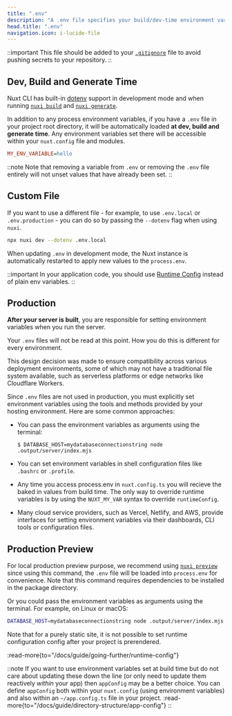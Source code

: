 ```yaml
---
title: ".env"
description: "A .env file specifies your build/dev-time environment variables."
head.title: ".env"
navigation.icon: i-lucide-file
---
```


::important
This file should be added to your [`.gitignore`](/docs/guide/directory-structure/gitignore) file to avoid pushing secrets to your repository.
::

## Dev, Build and Generate Time

Nuxt CLI has built-in [dotenv](https://github.com/motdotla/dotenv) support in development mode and when running [`nuxi build`](/docs/api/commands/build) and [`nuxi generate`](/docs/api/commands/generate).

In addition to any process environment variables, if you have a `.env` file in your project root directory, it will be automatically loaded **at dev, build and generate time**. Any environment variables set there will be accessible within your `nuxt.config` file and modules.

```ini [.env]
MY_ENV_VARIABLE=hello
```

::note
Note that removing a variable from `.env` or removing the `.env` file entirely will not unset values that have already been set.
::

## Custom File

If you want to use a different file - for example, to use `.env.local` or `.env.production` - you can do so by passing the `--dotenv` flag when using `nuxi`.

```bash [Terminal]
npx nuxi dev --dotenv .env.local
```

When updating `.env` in development mode, the Nuxt instance is automatically restarted to apply new values to the `process.env`.

::important
In your application code, you should use [Runtime Config](/docs/guide/going-further/runtime-config) instead of plain env variables.
::

## Production

**After your server is built**, you are responsible for setting environment variables when you run the server.

Your `.env` files will not be read at this point. How you do this is different for every environment.

This design decision was made to ensure compatibility across various deployment environments, some of which may not have a traditional file system available, such as serverless platforms or edge networks like Cloudflare Workers.

Since `.env` files are not used in production, you must explicitly set environment variables using the tools and methods provided by your hosting environment. Here are some common approaches:

* You can pass the environment variables as arguments using the terminal:

   `$ DATABASE_HOST=mydatabaseconnectionstring node .output/server/index.mjs`

* You can set environment variables in shell configuration files like `.bashrc` or `.profile`.

* Any time you access process.env in `nuxt.config.ts` you will recieve the baked in values from build time. The only way to override runtime variables is by using the `NUXT_MY_VAR` syntax to override `runtimeConfig`.

* Many cloud service providers, such as Vercel, Netlify, and AWS, provide interfaces for setting environment variables via their dashboards, CLI tools or configuration files.

## Production Preview

For local production preview purpose, we recommend using [`nuxi preview`](/docs/api/commands/preview) since using this command, the `.env` file will be loaded into `process.env` for convenience. Note that this command requires dependencies to be installed in the package directory.

Or you could pass the environment variables as arguments using the terminal. For example, on Linux or macOS:

```bash [Terminal]
DATABASE_HOST=mydatabaseconnectionstring node .output/server/index.mjs
```

Note that for a purely static site, it is not possible to set runtime configuration config after your project is prerendered.

:read-more{to="/docs/guide/going-further/runtime-config"}

::note
If you want to use environment variables set at build time but do not care about updating these down the line (or only need to update them reactively _within_ your app) then `appConfig` may be a better choice. You can define `appConfig` both within your `nuxt.config` (using environment variables) and also within an `~/app.config.ts` file in your project.
:read-more{to="/docs/guide/directory-structure/app-config"}
::
